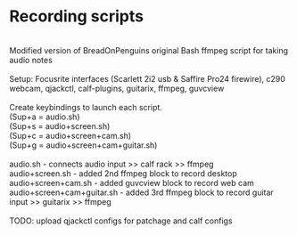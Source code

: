 # Recording scripts<br/>
<br />
Modified version of BreadOnPenguins original Bash ffmpeg script for taking audio notes<br />
<br />
Setup: Focusrite interfaces (Scarlett 2i2 usb & Saffire Pro24 firewire), c290 webcam, qjackctl, calf-plugins, guitarix, ffmpeg, guvcview<br />
<br />
Create keybindings to launch each script.<br />
(Sup+a = audio.sh)<br />
(Sup+s = audio+screen.sh)<br />
(Sup+c = audio+screen+cam.sh)<br />
(Sup+g = audio+screen+cam+guitar.sh)<br />
<br />
audio.sh - connects audio input >> calf rack >> ffmpeg<br />
audio+screen.sh - added 2nd ffmpeg block to record desktop<br />
audio+screen+cam.sh - added guvcview block to record web cam<br />
audio+screen+cam+guitar.sh - added 3rd ffmpeg block to record guitar input >> guitarix >> ffmpeg<br />
<br />
TODO: upload qjackctl configs for patchage and calf configs<br />
<br />

